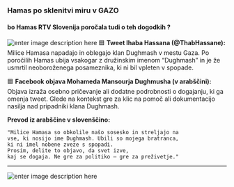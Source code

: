 ﻿### Hamas po sklenitvi miru v GAZO
#### bo Hamas RTV Slovenija poročala tudi o teh dogodkih ?

![enter image description here](https://bluzimir.github.io/karavla/facebook_objava_Mohames_Mansour.png)
🟦 **Tweet Ihaba Hassana (@ThabHassane):**  
Milice Hamasa napadajo in oblegajo klan Dughmash v mestu Gaza. Po poročilih Hamas ubija vsakogar z družinskim imenom “Dughmash” in je že usmrtil neoboroženega posameznika, ki ni bil vpleten v spopade.

🟦 **Facebook objava Mohameda Mansourja Dughmusha (v arabščini):**  
Objava  izraža osebno pričevanje ali dodatne podrobnosti o dogajanju, ki ga omenja tweet. Glede na kontekst gre za klic na pomoč ali dokumentacijo nasilja nad pripadniki klana Dughmash.


**Prevod iz arabščine v slovenščino:**

```text
"Milice Hamasa so obkolile našo sosesko in streljajo na 
vse, ki nosijo ime Dughmash. Ubili so mojega bratranca,
ki ni imel nobene zveze s spopadi. 
Prosim, delite to objavo, da svet izve,
kaj se dogaja. Ne gre za politiko – gre za preživetje."
```
---
![enter image description here](https://bluzimir.github.io/karavla/poboji_hamas.png)
